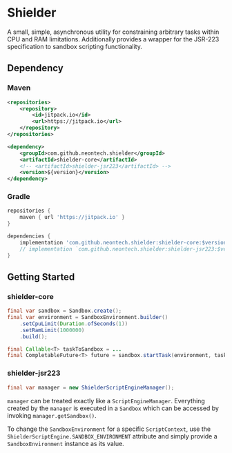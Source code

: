 # Shielder
A small, simple, asynchronous utility for constraining arbitrary tasks within CPU and RAM limitations.
Additionally provides a wrapper for the JSR-223 specification to sandbox scripting functionality.

## Dependency
### Maven
```xml
<repositories>
    <repository>
        <id>jitpack.io</id>
        <url>https://jitpack.io</url>
    </repository>
</repositories>

<dependency>
    <groupId>com.github.neontech.shielder</groupId>
    <artifactId>shielder-core</artifactId>
    <!-- <artifactId>shielder-jsr223</artifactId> -->
    <version>${version}</version>
</dependency>
```

### Gradle
```groovy
repositories {
    maven { url 'https://jitpack.io' }
}

dependencies {
    implementation 'com.github.neontech.shielder:shielder-core:$version'
    // implementation `com.github.neontech.shielder:shielder-jsr223:$version`
}
```

## Getting Started
### shielder-core
```java
final var sandbox = Sandbox.create();
final var environment = SandboxEnvironment.builder()
    .setCpuLimit(Duration.ofSeconds(1))
    .setRamLimit(1000000)
    .build();

final Callable<T> taskToSandbox = ...
final CompletableFuture<T> future = sandbox.startTask(environment, taskToSandbox);
```

### shielder-jsr223
```java
final var manager = new ShielderScriptEngineManager();
```
`manager` can be treated exactly like a `ScriptEngineManager`. Everything created by the `manager` is executed in a
`Sandbox` which can be accessed by invoking `manager.getSandbox()`.

To change the `SandboxEnvironment` for a specific `ScriptContext`, use the `ShielderScriptEngine.SANDBOX_ENVIRONMENT`
attribute and simply provide a `SandboxEnvironment` instance as its value.
